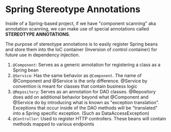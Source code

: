 # Spring Stereotype Annotations
Inside of a Spring-based project, if we have "component scanning" aka annotation scanning, we can make use of special annotations called **STEREOTYPE ANNOTATIONS**.

The purpose of stereotype annotations is to easily register Spring beans and store them into the IoC container (Inversion of control container) for future use in dependency injection.

1. `@Component`: Serves as a generic annotation for registering a class as a Spring bean 
2. `@Service`: Has the same behavior as `@Component`. The name of @Component and @Service is the only difference. @Service by convention is meant for classes that contain business logic
3. `@Repository`: Serves as an annotation for DAO classes. @Repository does add on additional behavior beyond what @Component and @Service do by introducing what is known as "exception translation". Exceptions that occur inside of the DAO methods will be "translated" into a Spring specific exception. (Such as DataAccessException)
4. `@Controller`: Used to register HTTP controllers. These beans will contain methods mapped to various endpoints